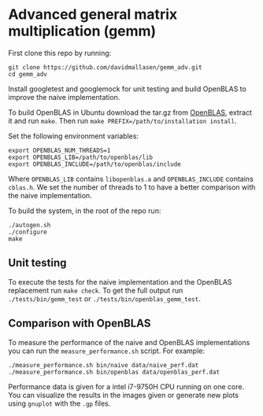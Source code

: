 # Advanced general matrix multiplication (gemm) 

First clone this repo by running:

~~~
git clone https://github.com/davidmallasen/gemm_adv.git
cd gemm_adv
~~~

Install googletest and googlemock for unit testing and build OpenBLAS to improve the naive implementation.

To build OpenBLAS in Ubuntu download the tar.gz from [OpenBLAS](https://www.openblas.net/), extract it and run `make`. Then run `make PREFIX=/path/to/installation install`.

Set the following environment variables:
~~~
export OPENBLAS_NUM_THREADS=1
export OPENBLAS_LIB=/path/to/openblas/lib
export OPENBLAS_INCLUDE=/path/to/openblas/include
~~~
Where `OPENBLAS_LIB` contains `libopenblas.a` and `OPENBLAS_INCLUDE` contains `cblas.h`. We set the number of threads to 1 to have a better comparison with the naive implementation.

To build the system, in the root of the repo run:

~~~
./autogen.sh
./configure
make
~~~

## Unit testing

To execute the tests for the naive implementation and the OpenBLAS replacement run `make check`.
To get the full output run `./tests/bin/gemm_test` or `./tests/bin/openblas_gemm_test`.

## Comparison with OpenBLAS

To measure the performance of the naive and OpenBLAS implementations you can run the `measure_performance.sh` script. For example:

~~~
./measure_performance.sh bin/naive data/naive_perf.dat
./measure_performance.sh bin/openblas data/openblas_perf.dat
~~~

Performance data is given for a intel i7-9750H CPU running on one core. You can visualize the results in the images given or generate new plots using `gnuplot` with the `.gp` files.
